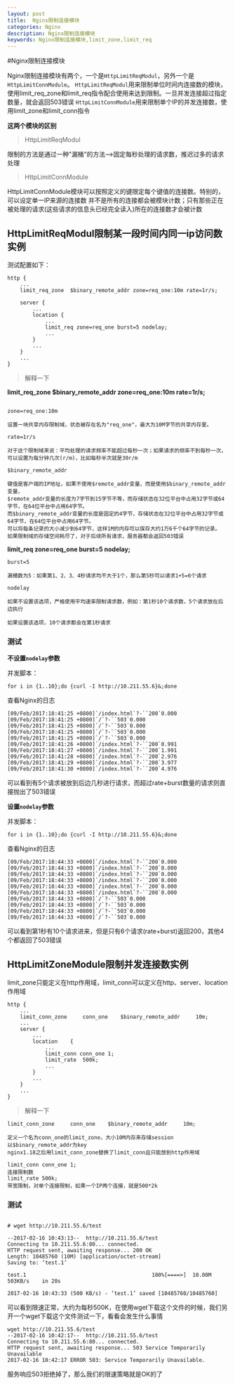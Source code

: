 ```yaml
---
layout: post
title:  Nginx限制连接模块
categories: Nginx
description: Nginx限制连接模块
keywords: Nginx限制连接模块,limit_zone,limit_req
---
```

#Nginx限制连接模块

Nginx限制连接模块有两个，一个是`HttpLimitReqModul`，另外一个是`HttpLimitConnModule`。
`HttpLimitReqModul`用来限制单位时间内连接数的模块，使用limit_req_zone和limit_req指令配合使用来达到限制。一旦并发连接超过指定数量，就会返回503错误
`HttpLimitConnModule`用来限制单个IP的并发连接数，使用limit_zone和limit_conn指令

**这两个模块的区别**

> HttpLimitReqModul

限制的方法是通过一种"漏桶"的方法-->固定每秒处理的请求数，推迟过多的请求处理

> HttpLimitConnModule

HttpLimitConnModule模块可以按照定义的键限定每个键值的连接数。特别的，可以设定单一IP来源的连接数
并不是所有的连接都会被模块计数；只有那些正在被处理的请求(这些请求的信息头已经完全读入)所在的连接数才会被计数

## HttpLimitReqModul限制某一段时间内同一ip访问数实例

测试配置如下：

```nginx
http {
    ...
    limit_req_zone  $binary_remote_addr zone=req_one:10m rate=1r/s;

    server {
        ...
        location {
            ...
            limit_req zone=req_one burst=5 nodelay;
            ...
        }
        ...
    }
    ...
}
```

> 解释一下

**limit_req_zone  $binary_remote_addr zone=req_one:10m rate=1r/s;**

```nginx

zone=req_one:10m

设置一块共享内存限制域，状态被存在名为"req_one"，最大为10M字节的共享内存里。

rate=1r/s

对于这个限制域来说：平均处理的请求频率不能超过每秒一次；如果请求的频率不到每秒一次，可以设置为每分钟几次(r/m)，比如每秒半次就是30r/m

$binary_remote_addr

键值是客户端的IP地址，如果不使用$remote_addr变量，而是使用$binary_remote_addr变量，
$remote_addr变量的长度为7字节到15字节不等，而存储状态在32位平台中占用32字节或64字节，在64位平台中占用64字节。
而$binary_remote_addr变量的长度是固定的4字节，存储状态在32位平台中占用32字节或64字节，在64位平台中占用64字节。
可以将每条记录的大小减少到64字节，这样1M的内存可以保存大约1万6千个64字节的记录。
如果限制域的存储空间耗尽了，对于后续所有请求，服务器都会返回503错误

```
**limit_req zone=req_one burst=5 nodelay;**
```nginx
burst=5

漏桶数为5：如果第1、2、3、4秒请求均不大于1个，那么第5秒可以请求1+5=6个请求

nodelay

如果不设置该选项，严格使用平均速率限制请求数，例如：第1秒10个请求数，5个请求放在后边执行

如果设置该选项，10个请求都会在第1秒请求
```

### 测试
**不设置`nodelay`参数**

并发脚本：
```shell
for i in {1..10};do {curl -I http://10.211.55.6}&;done
```
查看Nginx的日志
```log
[09/Feb/2017:18:41:25 +0800]`/index.html`?-``200`0.000
[09/Feb/2017:18:41:25 +0800]`/`?-``503`0.000
[09/Feb/2017:18:41:25 +0800]`/`?-``503`0.000
[09/Feb/2017:18:41:25 +0800]`/`?-``503`0.000
[09/Feb/2017:18:41:25 +0800]`/`?-``503`0.000
[09/Feb/2017:18:41:26 +0800]`/index.html`?-``200`0.991
[09/Feb/2017:18:41:27 +0800]`/index.html`?-``200`1.991
[09/Feb/2017:18:41:28 +0800]`/index.html`?-``200`2.976
[09/Feb/2017:18:41:29 +0800]`/index.html`?-``200`3.977
[09/Feb/2017:18:41:30 +0800]`/index.html`?-``200`4.976
```
可以看到有5个请求被放到后边几秒进行请求，而超过rate+burst数量的请求则直接抛出了503错误

**设置`nodelay`参数**

并发脚本：
```shell
for i in {1..10};do {curl -I http://10.211.55.6}&;done
```
查看Nginx的日志
```log
[09/Feb/2017:18:44:33 +0800]`/index.html`?-``200`0.000
[09/Feb/2017:18:44:33 +0800]`/index.html`?-``200`0.000
[09/Feb/2017:18:44:33 +0800]`/index.html`?-``200`0.000
[09/Feb/2017:18:44:33 +0800]`/index.html`?-``200`0.000
[09/Feb/2017:18:44:33 +0800]`/index.html`?-``200`0.000
[09/Feb/2017:18:44:33 +0800]`/index.html`?-``200`0.000
[09/Feb/2017:18:44:33 +0800]`/`?-``503`0.000
[09/Feb/2017:18:44:33 +0800]`/`?-``503`0.000
[09/Feb/2017:18:44:33 +0800]`/`?-``503`0.000
[09/Feb/2017:18:44:33 +0800]`/`?-``503`0.000
```
可以看到第1秒有10个请求进来，但是只有6个请求(rate+burst)返回200，其他4个都返回了503错误

## HttpLimitZoneModule限制并发连接数实例

limit_zone只能定义在http作用域，limit_conn可以定义在http、server、location作用域

```nginx
http {
    ...
    limit_conn_zone     conn_one    $binary_remote_addr     10m;
    ...
    server {
        ...
        location    {
            ...
            limit_conn conn_one 1;
            limit_rate  500k;
            ...
        }
        ...
    }
    ...
}
```

> 解释一下

```nginx
limit_conn_zone     conn_one    $binary_remote_addr     10m;

定义一个名为conn_one的limit_zone，大小10M内存来存储session
以$binary_remote_addr为key
nginx1.18之后用limit_conn_zone替换了limit_conn且只能放到http作用域

limit_conn conn_one 1;
连接限制数
limit_rate 500k;
带宽限制，对单个连接限制，如果一个IP两个连接，就是500*2k
```

### 测试
```shell

# wget http://10.211.55.6/test

--2017-02-16 10:43:13--  http://10.211.55.6/test
Connecting to 10.211.55.6:80... connected.
HTTP request sent, awaiting response... 200 OK
Length: 10485760 (10M) [application/octet-stream]
Saving to: ‘test.1’

test.1                                        100%[====>]  10.00M   503KB/s    in 20s

2017-02-16 10:43:33 (500 KB/s) - ‘test.1’ saved [10485760/10485760]
```
可以看到限速正常，大约为每秒500K，在使用wget下载这个文件的时候，我们另开一个wget下载这个文件测试一下，看看会发生什么事情

```shell
wget http://10.211.55.6/test
--2017-02-16 10:42:17--  http://10.211.55.6/test
Connecting to 10.211.55.6:80... connected.
HTTP request sent, awaiting response... 503 Service Temporarily Unavailable
2017-02-16 10:42:17 ERROR 503: Service Temporarily Unavailable.
```

服务响应503拒绝掉了，那么我们的限速策略就是OK的了
